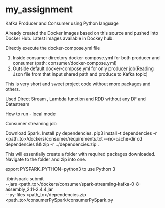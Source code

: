 # my_assignment
Kafka Producer and Consumer using Python language

Already created the Docker images based on this source and pushed into Docker Hub. Latest images available in Dockey hub.

Directly execute the docker-compose.yml file
1. Inside consumer directory docker-compose.yml for both producer and consumer (path: consumer/docker-compose.yml)
2. Outside default docker-compose.yml for only producer job(Reading Json file from that input shared path and produce to Kafka topic)

This is very short and sweet project code without more packages and others.

Used Direct Stream , Lambda function and RDD without any DF and Datastream


How to run - local mode

Consumer streaming job

Download Spark. Install py dependencies. pip3 install -t dependencies -r <path_to>/dockers/consumer/requirements.txt --no-cache-dir cd dependencies && zip -r ../dependencies.zip .

This will essentially create a folder with required packages downloaded. Navigate to the folder and zip into one.

export PYSPARK_PYTHON=python3 to use Python 3

./bin/spark-submit \
      --jars <path_to>/dockers/consumer/spark-streaming-kafka-0-8-assembly_2.11-2.4.4.jar \
      --py-files <path_to>/dependencies.zip \
      <path_to>/consumerPySpark/consumerPySpark.py
